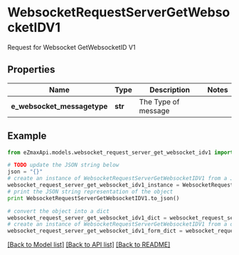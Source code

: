 # WebsocketRequestServerGetWebsocketIDV1

Request for Websocket GetWebsocketID V1

## Properties

Name | Type | Description | Notes
------------ | ------------- | ------------- | -------------
**e_websocket_messagetype** | **str** | The Type of message | 

## Example

```python
from eZmaxApi.models.websocket_request_server_get_websocket_idv1 import WebsocketRequestServerGetWebsocketIDV1

# TODO update the JSON string below
json = "{}"
# create an instance of WebsocketRequestServerGetWebsocketIDV1 from a JSON string
websocket_request_server_get_websocket_idv1_instance = WebsocketRequestServerGetWebsocketIDV1.from_json(json)
# print the JSON string representation of the object
print WebsocketRequestServerGetWebsocketIDV1.to_json()

# convert the object into a dict
websocket_request_server_get_websocket_idv1_dict = websocket_request_server_get_websocket_idv1_instance.to_dict()
# create an instance of WebsocketRequestServerGetWebsocketIDV1 from a dict
websocket_request_server_get_websocket_idv1_form_dict = websocket_request_server_get_websocket_idv1.from_dict(websocket_request_server_get_websocket_idv1_dict)
```
[[Back to Model list]](../README.md#documentation-for-models) [[Back to API list]](../README.md#documentation-for-api-endpoints) [[Back to README]](../README.md)


